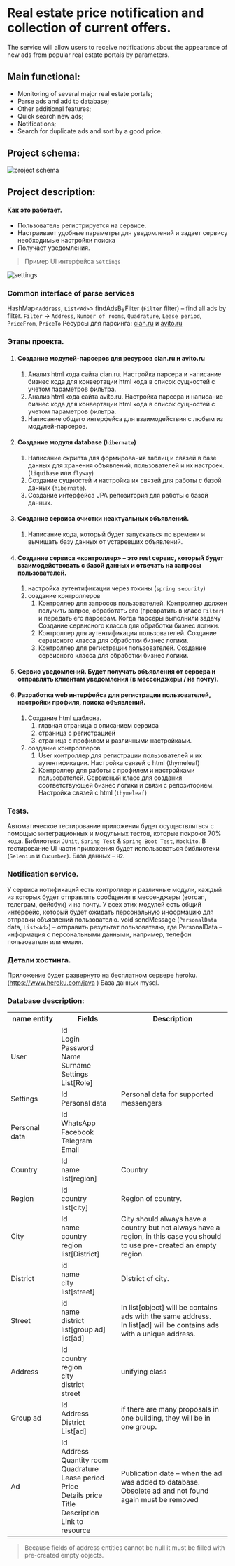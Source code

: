 # Real estate price notification and collection of current offers. 
The service will allow users to receive notifications about the appearance of new ads from popular real estate portals by parameters.

## Main functional: 
* Monitoring of several major real estate portals;
* Parse ads and add to database;
* Other additional features;
* Quick search new ads;
* Notifications;
* Search for duplicate ads and sort by a good price.

## Project schema:

<img src="https://github.com/3dartix/notification/blob/master/pic/scheme.jpg" alt="project schema"/>

## Project description:

#### Как это работает. 
 * Пользователь регистрируется на сервисе.
 * Настраивает удобные параметры для уведомлений и задает сервису необходимые настройки поиска
 * Получает уведомления.

> Пример UI интерфейса `Settings`

<img src="https://github.com/3dartix/notification/blob/master/pic/settings.jpg" alt="settings" />



### Common interface of parse services 
HashMap<`Address`, `List<Ad>`> findAdsByFilter (`Filter` filter) – find all ads by filter.
`Filter` -> `Address`, `Number of rooms`, `Quadrature`, `Lease period`, `PriceFrom`, `PriceTo` 
Ресурсы для парсинга: [cian.ru](cian.ru) и [avito.ru](avito.ru)

### Этапы проекта.
1. #### Создание модулей-парсеров для ресурсов cian.ru и avito.ru
    1. Aнализ html кода сайта cian.ru. Настройка парсера и написание бизнес кода для конвертации html кода в список сущностей с учетом параметров фильтра.
    2. Анализ html кода сайта avito.ru. Настройка парсера и написание бизнес кода для конвертации html кода в список сущностей с учетом параметров фильтра.
    3. Написание общего интерфейса для взаимодействия с любым из модулей-парсеров.
2. #### Создание модуля database (`hibernate`)
    1. Написание скрипта для формирования таблиц и связей в базе данных для хранения объявлений, пользователей и их настроек. (`liquibase` или `flyway`)
    2. Создание сущностей и настройка их связей для работы с базой данных (`hibernate`).
    3. Создание интерфейса JPA репозитория для работы с базой данных.
3. #### Создание сервиса очистки неактуальных объявлений.
    1. Написание кода, который будет запускаться по времени и вычищать базу данных от устаревших объявлений.
4. #### Создание сервиса «контроллер» – это rest сервис, который будет взаимодействовать с базой данных и отвечать на запросы пользователей.
    1. настройка аутентификации через токины (`spring security`)
    2. создание контроллеров
       1. Контроллер для запросов пользователей. Контроллер должен получить запрос, обработать его (превратить в класс `Filter`) и передать его парсерам. Когда парсеры выполнили задачу Создание сервисного класса для обработки бизнес логики.
       2. Контроллер для аутентификации пользователей. Создание сервисного класса для обработки бизнес логики.
       3. Контроллер для регистрации пользователей. Создание сервисного класса для обработки бизнес логики.
5. #### Сервис уведомлений. Будет получать объявления от сервера и отправлять клиентам уведомления (в мессенджеры / на почту).  
6. #### Разработка web интерфейса для регистрации пользователей, настройки профиля, поиска объявлений.
    1. Создание html шаблона.
       1. главная страница с описанием сервиса
       2. страница с регистрацией
       3. страница с профилем и различными настройками.
    2. создание контроллеров
       1. User контроллер для регистрации пользователей и их аутентификации. Настройка связей с html (thymeleaf)
       2. Контроллер для работы с профилем и настройками пользователей. Сервисный класс для создания соответствующей бизнес логики и связи с репозиторием. Настройка связей с html (`thymeleaf`)

### Tests.
Автоматическое тестирование приложения будет осуществляться с помощью интеграционных и модульных тестов, которые покроют 70% кода. Библиотеки `JUnit`, `Spring Test` & `Spring Boot Test`, `Mockito`. 
В тестирование UI части приложения будет использоваться библиотеки (`Selenium` и `Cucumber`). 
База данных – `H2`. 

### Notification service.
У сервиса нотификаций есть контроллер и различные модули, каждый из которых будет отправлять сообщения в мессенджеры (вотсап, телеграм, фейсбук) и на почту.
У всех этих модулей есть общий интерфейс, который будет ожидать персональную информацию для отправки объявлений пользователю.
void sendMessage (`PersonalData` data, `List<Ad>`) – отправить результат пользователю, где 
PersonalData – информация с персональными данными, например, телефон пользователя или емаил. 

### Детали хостинга.
Приложение будет развернуто на бесплатном сервере heroku. (https://www.heroku.com/java ) База данных mysql.

### Database description:

<table>   
   <tr>
    <th width ="10%">name entity</th>
    <th width ="10%">Fields</th>
    <th width ="30%" >Description</th>
   </tr>
   <tr>
     <td> User</td>
     <td>Id <br>Login <br>Password <br>Name <br>Surname <br>Settings <br>List[Role]</td>
     <td></td>
   </tr>
   <tr>
     <td> Settings</td>
     <td>Id <br>Personal data</td>
     <td>Personal data for supported messengers</td>
   </tr>
   <tr>
     <td> Personal data</td>
     <td>Id <br>WhatsApp <br>Facebook <br>Telegram <br>Email</td>
     <td></td>
   </tr>
<tr>
     <td> Country</td>
     <td>Id <br>name <br>list[region]</td>
     <td>Country</td>
   </tr>
   <tr>
     <td> Region</td>
     <td>Id <br>country <br>list[city]</td>
     <td>Region of country.</td>
   </tr>
   <tr>
     <td> City</td>
     <td>Id <br>name <br>country <br>region <br>list[District] </td>
     <td>City should always have a country but not always have a region, in this case you should to use pre-created an empty region.</td>
   </tr>
   <tr>
     <td> District</td>
     <td>id <br>name <br>city <br>list[street] </td>
     <td>District of city.</td>
   </tr>
   <tr>
     <td> Street</td>
     <td>id <br>name <br>district <br>list[group ad] <br>list[ad] </td>
     <td>In list[object] will be contains ads with the same address.<br>In list[ad] will be contains ads with a unique address.</td>
   </tr>
<tr>
     <td> Address</td>
     <td>Id <br>country <br>region <br>city <br>district <br>street</td>
     <td>unifying class</td>
   </tr>
<tr>
     <td> Group ad</td>
     <td>Id <br>Address <br>District <br>List[ad]</td>
     <td>if there are many proposals in one building, they will be in one group.</td>
   </tr>
   <tr>
     <td> Ad</td>
     <td>Id <br>Address <br>Quantity room <br>Quadrature <br>Lease period <br>Price <br>Details price <br>Title <br>Description <br>Link to resource </td>
     <td>Publication date – when the ad was added to database. <br>Obsolete ad and not found again must be removed </td>
   </tr>
  </table>

> Because fields of address entities cannot be null it must be filled with pre-created empty objects.
